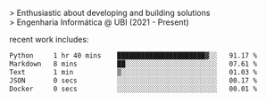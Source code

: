 
<!--<img width="1415" height="100" alt="blu" src="https://github.com/rdsilva01/rdsilva01/assets/101207588/deb060e5-d035-4f09-b511-e3f50605b207">-->

\> Enthusiastic about developing and building solutions <br>
\> Engenharia Informática @ UBI (2021 - Present)

<!-- <a href="https://www.rodrigosilva.live/">personal website</a> 🏁 -->

<!-- ![](https://komarev.com/ghpvc/?username=rdsilva01) -->

recent work includes:
<!--START_SECTION:waka-->

```txt
Python     1 hr 40 mins    ██████████████████████▓░░   91.17 %
Markdown   8 mins          ██░░░░░░░░░░░░░░░░░░░░░░░   07.61 %
Text       1 min           ▒░░░░░░░░░░░░░░░░░░░░░░░░   01.03 %
JSON       0 secs          ░░░░░░░░░░░░░░░░░░░░░░░░░   00.17 %
Docker     0 secs          ░░░░░░░░░░░░░░░░░░░░░░░░░   00.01 %
```

<!--END_SECTION:waka-->

